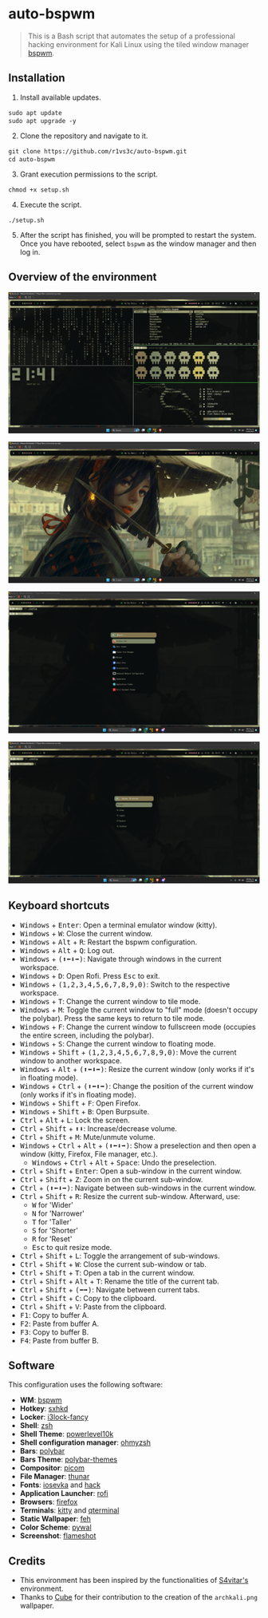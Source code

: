 # auto-bspwm
> This is a Bash script that automates the setup of a professional hacking environment for Kali Linux using the tiled window manager [bspwm](https://github.com/baskerville/bspwm).

## Installation
1. Install available updates.

```shell
sudo apt update
sudo apt upgrade -y
```

2. Clone the repository and navigate to it.

```shell
git clone https://github.com/r1vs3c/auto-bspwm.git
cd auto-bspwm
```

3. Grant execution permissions to the script.

```shell
chmod +x setup.sh
```

4. Execute the script.

```shell
./setup.sh
```

5. After the script has finished, you will be prompted to restart the system. Once you have rebooted, select `bspwm` as the window manager and then log in.

## Overview of the environment
![overview1](/assets/overview1.png "overview1")

![overview2](/assets/overview2.png "overview2")

![overview3](/assets/overview3.png "overview3")

![overview4](/assets/overview4.png "overview4")


## Keyboard shortcuts
- <kbd>Windows</kbd> + <kbd>Enter</kbd>: Open a terminal emulator window (kitty).
- <kbd>Windows</kbd> + <kbd>W</kbd>: Close the current window.
- <kbd>Windows</kbd> + <kbd>Alt</kbd> + <kbd>R</kbd>: Restart the bspwm configuration.
- <kbd>Windows</kbd> + <kbd>Alt</kbd> + <kbd>Q</kbd>: Log out.
- <kbd>Windows</kbd> + <kbd>(⬆⬅⬇➡)</kbd>: Navigate through windows in the current workspace.
- <kbd>Windows</kbd> + <kbd>D</kbd>: Open Rofi. Press <kbd>Esc</kbd> to exit.
- <kbd>Windows</kbd> + <kbd>(1,2,3,4,5,6,7,8,9,0)</kbd>: Switch to the respective workspace.
- <kbd>Windows</kbd> + <kbd>T</kbd>: Change the current window to tile mode.
- <kbd>Windows</kbd> + <kbd>M</kbd>: Toggle the current window to "full" mode (doesn't occupy the polybar). Press the same keys to return to tile mode.
- <kbd>Windows</kbd> + <kbd>F</kbd>: Change the current window to fullscreen mode (occupies the entire screen, including the polybar).
- <kbd>Windows</kbd> + <kbd>S</kbd>: Change the current window to floating mode.
- <kbd>Windows</kbd> + <kbd>Shift</kbd> + <kbd>(1,2,3,4,5,6,7,8,9,0)</kbd>: Move the current window to another workspace.
- <kbd>Windows</kbd> + <kbd>Alt</kbd> + <kbd>(⬆⬅⬇➡)</kbd>: Resize the current window (only works if it's in floating mode).
- <kbd>Windows</kbd> + <kbd>Ctrl</kbd> + <kbd>(⬆⬅⬆➡)</kbd>: Change the position of the current window (only works if it's in floating mode).
- <kbd>Windows</kbd> + <kbd>Shift</kbd> + <kbd>F</kbd>: Open Firefox.
- <kbd>Windows</kbd> + <kbd>Shift</kbd> + <kbd>B</kbd>: Open Burpsuite.
- <kbd>Ctrl</kbd> + <kbd>Alt</kbd> + <kbd>L</kbd>: Lock the screen.
- <kbd>Ctrl</kbd> + <kbd>Shift</kbd> + <kbd>⬆⬇</kbd>: Increase/decrease volume.
- <kbd>Ctrl</kbd> + <kbd>Shift</kbd> + <kbd>M</kbd>: Mute/unmute volume.
- <kbd>Windows</kbd> + <kbd>Ctrl</kbd> + <kbd>Alt</kbd> + <kbd>(⬆⬅⬇➡)</kbd>: Show a preselection and then open a window (kitty, Firefox, File manager, etc.). 
   - <kbd>Windows</kbd> + <kbd>Ctrl</kbd> + <kbd>Alt</kbd> + <kbd>Space</kbd>: Undo the preselection.
- <kbd>Ctrl</kbd> + <kbd>Shift</kbd> + <kbd>Enter</kbd>: Open a sub-window in the current window.
- <kbd>Ctrl</kbd> + <kbd>Shift</kbd> + <kbd>Z</kbd>: Zoom in on the current sub-window.
- <kbd>Ctrl</kbd> + <kbd>(⬆⬅⬇➡)</kbd>: Navigate between sub-windows in the current window.
- <kbd>Ctrl</kbd> + <kbd>Shift</kbd> + <kbd>R</kbd>: Resize the current sub-window. Afterward, use:
   - <kbd>W</kbd> for 'Wider'
   - <kbd>N</kbd> for 'Narrower'
   - <kbd>T</kbd> for 'Taller'
   - <kbd>S</kbd> for 'Shorter'
   - <kbd>R</kbd> for 'Reset'
   - <kbd>Esc</kbd> to quit resize mode.
- <kbd>Ctrl</kbd> + <kbd>Shift</kbd> + <kbd>L</kbd>: Toggle the arrangement of sub-windows.
- <kbd>Ctrl</kbd> + <kbd>Shift</kbd> + <kbd>W</kbd>: Close the current sub-window or tab.
- <kbd>Ctrl</kbd> + <kbd>Shift</kbd> + <kbd>T</kbd>: Open a tab in the current window.
- <kbd>Ctrl</kbd> + <kbd>Shift</kbd> + <kbd>Alt</kbd> + <kbd>T</kbd>: Rename the title of the current tab.
- <kbd>Ctrl</kbd> + <kbd>Shift</kbd> + <kbd>(⬅➡)</kbd>: Navigate between current tabs.
- <kbd>Ctrl</kbd> + <kbd>Shift</kbd> + <kbd>C</kbd>: Copy to the clipboard.
- <kbd>Ctrl</kbd> + <kbd>Shift</kbd> + <kbd>V</kbd>: Paste from the clipboard.
- <kbd>F1</kbd>: Copy to buffer A.
- <kbd>F2</kbd>: Paste from buffer A.
- <kbd>F3</kbd>: Copy to buffer B.
- <kbd>F4</kbd>: Paste from buffer B.

## Software
This configuration uses the following software:
- **WM**: [bspwm](https://github.com/baskerville/bspwm)
- **Hotkey**: [sxhkd](https://github.com/baskerville/sxhkd)
- **Locker**: [i3lock-fancy](https://github.com/meskarune/i3lock-fancy)
- **Shell**: [zsh](https://www.zsh.org/)
- **Shell Theme**: [powerlevel10k](https://github.com/romkatv/powerlevel10k)
- **Shell configuration manager**: [ohmyzsh](https://github.com/ohmyzsh/ohmyzsh)
- **Bars**: [polybar](https://github.com/polybar/polybar)
- **Bars Theme**: [polybar-themes](https://github.com/adi1090x/polybar-themes)
- **Compositor**: [picom](https://github.com/yshui/picom)
- **File Manager**: [thunar](https://docs.xfce.org/xfce/thunar/start)
- **Fonts**: [iosevka](https://github.com/ryanoasis/nerd-fonts/tree/master/patched-fonts/Iosevka) and [hack](https://github.com/ryanoasis/nerd-fonts/tree/master/patched-fonts/Hack)
- **Application Launcher**: [rofi](https://github.com/davatorium/rofi)
- **Browsers**: [firefox](https://www.mozilla.org/en-US/firefox/new/)
- **Terminals**: [kitty](https://sw.kovidgoyal.net/kitty/) and [qterminal](https://github.com/lxqt/qterminal)
- **Static Wallpaper**: [feh](https://github.com/derf/feh)
- **Color Scheme**: [pywal](https://github.com/dylanaraps/pywal)
- **Screenshot**: [flameshot](https://flameshot.org/)

## Credits
- This environment has been inspired by the functionalities of [S4vitar's](https://github.com/s4vitar) environment.
- Thanks to [Cube](https://github.com/ZLCube) for their contribution to the creation of the `archkali.png` wallpaper.
